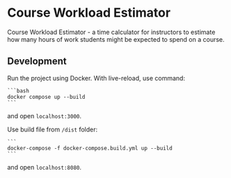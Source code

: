 # Course Workload Estimator

Course Workload Estimator - a time calculator for instructors to estimate how many hours of work students might be expected to spend on a course.

## Development

Run the project using Docker. With live-reload, use command:

    ```bash
    docker compose up --build
    ```

and open `localhost:3000`.

Use build file from `/dist` folder:

    ```
    docker-compose -f docker-compose.build.yml up --build
    ```

and open `localhost:8080`.
